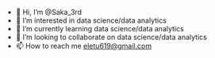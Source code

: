 - 👋 Hi, I’m @Saka_3rd
- 👀 I’m interested in data science/data analytics
- 🌱 I’m currently learning data science/data analytics
- 💞️ I’m looking to collaborate on data science/data analytics
- 📫 How to reach me eletu619@gmail.com
<!---
Eletu619/Eletu619 is a ✨ special ✨ repository because its `README.md` (this file) appears on your GitHub profile.
You can click the Preview link to take a look at your changes.
--->
